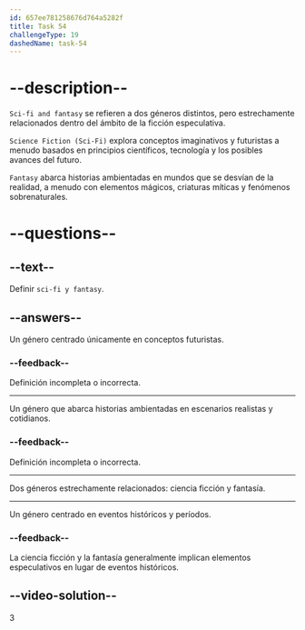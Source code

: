 ```yaml
---
id: 657ee781258676d764a5282f
title: Task 54
challengeType: 19
dashedName: task-54
---
```


# --description--

`Sci-fi and fantasy` se refieren a dos géneros distintos, pero estrechamente relacionados dentro del ámbito de la ficción especulativa.

`Science Fiction (Sci-Fi)` explora conceptos imaginativos y futuristas a menudo basados en principios científicos, tecnología y los posibles avances del futuro.

`Fantasy` abarca historias ambientadas en mundos que se desvían de la realidad, a menudo con elementos mágicos, criaturas míticas y fenómenos sobrenaturales.

# --questions--

## --text--

Definir `sci-fi y fantasy`.

## --answers--

Un género centrado únicamente en conceptos futuristas.

### --feedback--

Definición incompleta o incorrecta.

---

Un género que abarca historias ambientadas en escenarios realistas y cotidianos.

### --feedback--

Definición incompleta o incorrecta.

---

Dos géneros estrechamente relacionados: ciencia ficción y fantasía.

---

Un género centrado en eventos históricos y períodos.

### --feedback--

La ciencia ficción y la fantasía generalmente implican elementos especulativos en lugar de eventos históricos.

## --video-solution--

3
